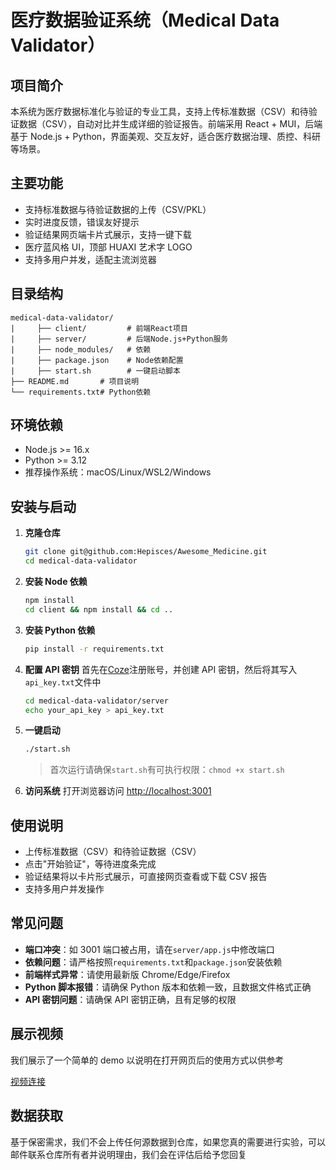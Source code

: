 # 医疗数据验证系统（Medical Data Validator）

## 项目简介

本系统为医疗数据标准化与验证的专业工具，支持上传标准数据（CSV）和待验证数据（CSV），自动对比并生成详细的验证报告。前端采用 React + MUI，后端基于 Node.js + Python，界面美观、交互友好，适合医疗数据治理、质控、科研等场景。

## 主要功能

- 支持标准数据与待验证数据的上传（CSV/PKL）
- 实时进度反馈，错误友好提示
- 验证结果网页端卡片式展示，支持一键下载
- 医疗蓝风格 UI，顶部 HUAXI 艺术字 LOGO
- 支持多用户并发，适配主流浏览器

## 目录结构

```
medical-data-validator/
|     ├── client/         # 前端React项目
|     ├── server/         # 后端Node.js+Python服务
|     ├── node_modules/   # 依赖
|     ├── package.json    # Node依赖配置
|     ├── start.sh        # 一键启动脚本
├── README.md       # 项目说明
└── requirements.txt# Python依赖
```

## 环境依赖

- Node.js >= 16.x
- Python >= 3.12
- 推荐操作系统：macOS/Linux/WSL2/Windows

## 安装与启动

1. **克隆仓库**
   ```bash
   git clone git@github.com:Hepisces/Awesome_Medicine.git
   cd medical-data-validator
   ```
2. **安装 Node 依赖**
   ```bash
   npm install
   cd client && npm install && cd ..
   ```
3. **安装 Python 依赖**
   ```bash
   pip install -r requirements.txt
   ```
4. **配置 API 密钥**
   首先在[Coze](https://coze.cn)注册账号，并创建 API 密钥，然后将其写入`api_key.txt`文件中
   ```bash
   cd medical-data-validator/server
   echo your_api_key > api_key.txt
   ```
5. **一键启动**

   ```bash
   ./start.sh
   ```

   > 首次运行请确保`start.sh`有可执行权限：`chmod +x start.sh`

6. **访问系统**
   打开浏览器访问 [http://localhost:3001](http://localhost:3001)

## 使用说明

- 上传标准数据（CSV）和待验证数据（CSV）
- 点击"开始验证"，等待进度条完成
- 验证结果将以卡片形式展示，可直接网页查看或下载 CSV 报告
- 支持多用户并发操作

## 常见问题

- **端口冲突**：如 3001 端口被占用，请在`server/app.js`中修改端口
- **依赖问题**：请严格按照`requirements.txt`和`package.json`安装依赖
- **前端样式异常**：请使用最新版 Chrome/Edge/Firefox
- **Python 脚本报错**：请确保 Python 版本和依赖一致，且数据文件格式正确
- **API 密钥问题**：请确保 API 密钥正确，且有足够的权限

## 展示视频

我们展示了一个简单的 demo 以说明在打开网页后的使用方式以供参考

[视频连接](https://github.com/user-attachments/assets/23508d4a-fc01-4be9-84f3-b0075436fe5a)

## 数据获取

基于保密需求，我们不会上传任何源数据到仓库，如果您真的需要进行实验，可以邮件联系仓库所有者并说明理由，我们会在评估后给予您回复
